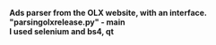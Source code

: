 **Ads parser from the OLX website, with an interface.  
"parsingolxrelease.py" - main  
I used selenium and bs4, qt**
